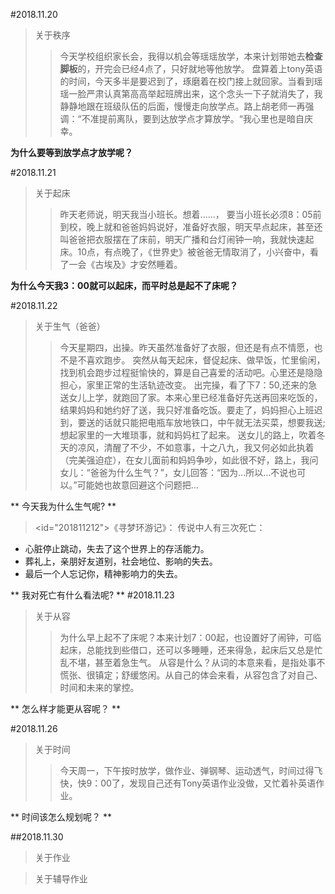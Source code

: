 #2018.11.20
>关于秩序
>>今天学校组织家长会，我得以机会等瑶瑶放学，本来计划带她去**检查脚板**的，开完会已经4点了，只好就地等他放学。
盘算着上tony英语的时间，今天多半是要迟到了，琢磨着在校门接上就回家。当看到瑶瑶一脸严肃认真第高高举起班牌出来，这个念头一下子就消失了，我静静地跟在班级队伍的后面，慢慢走向放学点。路上胡老师一再强调：“不准提前离队，要到达放学点才算放学。“我心里也是暗自庆幸。

**为什么要等到放学点才放学呢？**

#2018.11.21
>关于起床
>>昨天老师说，明天我当小班长。想着......，
要当小班长必须8：05前到校，晚上就和爸爸妈妈说好，准备好衣服，明天早点起床，甚至还叫爸爸把衣服摆在了床前，明天广播和台灯闹钟一响，我就快速起床。10点，有点晚了，《世界史》被爸爸无情取消了，小兴奋中，看了一会《古埃及》才安然睡着。

**为什么今天我3：00就可以起床，而平时总是起不了床呢？**

#2018.11.22
>关于生气（爸爸）
>>今天星期四，出操。昨天虽然准备好了衣服，但还是有点不情愿，也不是不喜欢跑步。
突然从每天起床，督促起床、做早饭，忙里偷闲，找到机会跑步过程挺愉快的，算是自己喜爱的活动吧。心里还是隐隐担心，家里正常的生活轨迹改变。
出完操，看了下7：50,还来的急送女儿上学，就跑回了家。本来心里已经准备好先送再回来吃饭的，结果妈妈和她约好了送，我只好准备吃饭。要走了，妈妈担心上班迟到，要送的话就只能把电瓶车放地铁口，中午就无法买菜，想要我送;想起家里的一大堆琐事，就和妈妈杠了起来。
送女儿的路上，吹着冬天的凉风，清醒了不少，不如意事，十之八九，我又何必如此执着（完美强迫症），在女儿面前和妈妈争吵，如此很不好，路上，我问女儿：“爸爸为什么生气？”，女儿回答：“因为...所以...不说也可以。”可能她也故意回避这个问题把...

** 今天我为什么生气呢? **

><id="201811212">《寻梦环游记》：
传说中人有三次死亡：
* 心脏停止跳动，失去了这个世界上的存活能力。
* 葬礼上，亲朋好友道别，社会地位、影响的失去。
* 最后一个人忘记你，精神影响力的失去。

** 我对死亡有什么看法呢? **
#2018.11.23
>关于从容
>>为什么早上起不了床呢？本来计划7：00起，也设置好了闹钟，可临起床，总能找到些借口，还可以多睡睡，还来得急，起床后又总是忙乱不堪，甚至着急生气。
>>从容是什么？从词的本意来看，是指处事不慌张、很镇定；舒缓悠闲。从自己的体会来看，从容包含了对自己、时间和未来的掌控。

** 怎么样才能更从容呢？ **

#2018.11.26
>关于时间
>>今天周一，下午按时放学，做作业、弹钢琴、运动透气，时间过得飞快，快9：00了，发现自己还有Tony英语作业没做，又忙着补英语作业。

** 时间该怎么规划呢？ **

##2018.11.30
>关于作业

>关于辅导作业


